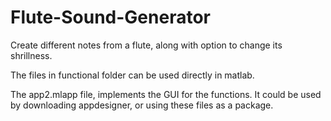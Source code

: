 # Flute-Sound-Generator
Create different notes from a flute, along with option to change its shrillness.

The files in functional folder can be used directly in matlab.

The app2.mlapp file, implements the GUI for the functions. 
It could be used by downloading appdesigner, or using these files as a package.
